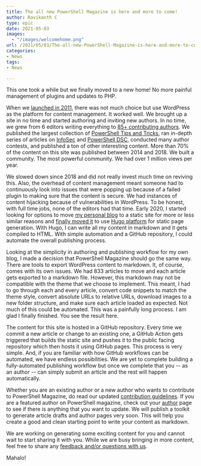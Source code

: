```yaml
---
title: The all new PowerShell Magazine is here and more to come!
author: Ravikanth C
type: epic
date: 2021-05-03
images: 
  - "/images/welcomehome.png"
url: /2021/05/03/The-all-new-PowerShell-Magazine-is-here-and-more-to-come/
categories:
- News
tags:
- News

---
```

This one took a while but we finally moved to a new home! No more painful management of plugins and updates to PHP.

When we [launched in 2011](/2011/09/12/announcing-the-launch-of-powershell-magazine-website/), there was not much choice but use WordPress as the platform for content management. It worked well. We brought up a site in no time and started authoring and inviting new authors. In no time, we grew from 6 editors writing everything to [85+ contributing authors](/author). We published the largest collection of [PowerShell Tips and Tricks](/tags/tips-and-tricks), ran in-depth series of articles on [InfoSec](/tags/infosec) and [PowerShell DSC](/tags/powershell-dsc), conducted many author contests, and published a ton of other interesting content. More than 70% of the content on this site was published between 2014 and 2018. We built a community. The most powerful community. We had over 1 million views per year.

We slowed down since 2018 and did not really invest much time on reviving this. Also, the overhead of content management meant someone had to continuously look into issues that were popping up because of a failed plugin to making sure that the content is secure. We had instances of content hijacking because of vulnerabilities in WordPress. To be honest, with full time jobs, none of the editors had that time. Early 2020, I started looking for options to move [my personal blog](https://ravichaganti.com/) to a static site for more or less similar reasons and [finally moved it](https://ravichaganti.com/blog/moved-to-static-site-using-hugo-and-github-pages/) to use [Hugo platform](https://gohugo.io/about/what-is-hugo/) for static page generation. With Hugo, I can write all my content in markdown and it gets compiled to HTML. With simple automation and a GitHub repository, I could automate the overall publishing process. 

Looking at the simplicity in authoring and publishing workflow for my own blog, I made a decision that PowerShell Magazine should go the same way. There are tools to export WordPress content to markdown. It, of course, comes with its own issues. We had 833 articles to move and each article gets exported to a markdown file. However, this markdown may not be compatible with the theme that we choose to implement. This meant, I had to go through each and every article, convert code snippets to match the theme style, convert absolute URLs to relative URLs, download images to a new folder structure, and make sure each article loaded as expected. Not much of this could be automated. This  was a painfully long process. I am glad I finally finished. You see the result here.

The content for this site is hosted in a GitHub repository. Every time we commit a new article or change to an existing one, a GitHub Action gets triggered that builds the static site and pushes it to the public facing repository which then hosts it using GitHub pages. This process is very simple. And, if you are familiar with how GitHub workflows can be automated, we have endless possibilities. We are yet to complete building a fully-automated publishing workflow but once we complete that you -- as an author -- can simply submit an article and the rest will happen automatically. 

Whether you are an existing author or a new author who wants to contribute to PowerShell Magazine, do read our updated [contribution guidelines](/write-for-us). If you are a featured author on PowerShell magazine, check out your [author](/author) page to see if there is anything that you want to update. We will publish a toolkit to generate article drafts and author pages very soon. This will help you create a good and clean starting point to write your content as markdown.

We are working on generating some exciting content for you and cannot wait to start sharing it with you. While we are busy bringing in more content, feel free to share any [feedback and/or questions with us](/feedback).

Mahalo!



